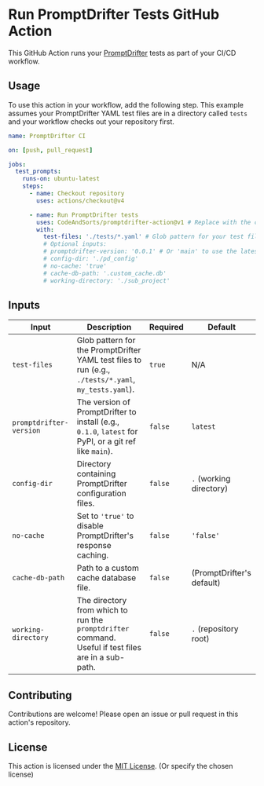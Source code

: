 # Run PromptDrifter Tests GitHub Action

This GitHub Action runs your [PromptDrifter](https://github.com/CodeAndSorts/PromptDrifter) tests as part of your CI/CD workflow.

## Usage

To use this action in your workflow, add the following step. This example assumes your PromptDrifter YAML test files are in a directory called `tests` and your workflow checks out your repository first.

```yaml
name: PromptDrifter CI

on: [push, pull_request]

jobs:
  test_prompts:
    runs-on: ubuntu-latest
    steps:
      - name: Checkout repository
        uses: actions/checkout@v4

      - name: Run PromptDrifter tests
        uses: CodeAndSorts/promptdrifter-action@v1 # Replace with the correct action repository and version tag
        with:
          test-files: './tests/*.yaml' # Glob pattern for your test files
          # Optional inputs:
          # promptdrifter-version: '0.0.1' # Or 'main' to use the latest from git, or 'latest' for PyPI
          # config-dir: './pd_config'
          # no-cache: 'true'
          # cache-db-path: '.custom_cache.db'
          # working-directory: './sub_project'
```

## Inputs

| Input                   | Description                                                                                          | Required | Default                      |
|-------------------------|------------------------------------------------------------------------------------------------------|----------|------------------------------|
| `test-files`            | Glob pattern for the PromptDrifter YAML test files to run (e.g., `./tests/*.yaml`, `my_tests.yaml`). | `true`   | N/A                          |
| `promptdrifter-version` | The version of PromptDrifter to install (e.g., `0.1.0`, `latest` for PyPI, or a git ref like `main`).| `false`  | `latest`                     |
| `config-dir`            | Directory containing PromptDrifter configuration files.                                              | `false`  | `.` (working directory)      |
| `no-cache`              | Set to `'true'` to disable PromptDrifter's response caching.                                         | `false`  | `'false'`                    |
| `cache-db-path`         | Path to a custom cache database file.                                                                | `false`  | (PromptDrifter's default)    |
| `working-directory`     | The directory from which to run the `promptdrifter` command. Useful if test files are in a sub-path. | `false`  | `.` (repository root)        |

## Contributing

Contributions are welcome! Please open an issue or pull request in this action's repository.

## License

This action is licensed under the [MIT License](LICENSE). (Or specify the chosen license)
